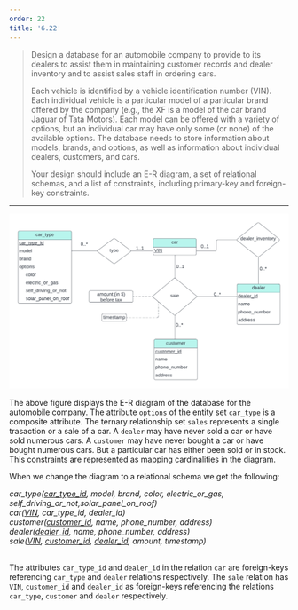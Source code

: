 ```yaml
---
order: 22
title: '6.22'
---
```

> Design a database for an automobile company to provide to its dealers
> to assist them in maintaining customer records and dealer inventory and 
> to assist sales staff in ordering cars. 
> 
> Each vehicle is identified by a vehicle identification number (VIN). Each
> individual vehicle is a particular model of a particular brand offered by the
> company (e.g., the XF is a model of the car brand Jaguar of Tata Motors). Each
> model can be offered with a variety of options, but an individual car may have 
> only some (or none) of the available options. The database needs to store
> information about models, brands, and options, as well as information about 
> individual dealers, customers, and cars. 
> 
> Your design should include an E-R diagram, a set of relational schemas, and 
> a list of constraints, including primary-key and foreign-key constraints.

--------------------------------

<img src='solution_for_6.22.png' />

The above figure displays the E-R diagram of the database for the 
automobile company. The attribute `options` of the entity set `car_type`
is a composite attribute. The ternary relationship set `sales` represents a 
single trasaction or a sale of a car. A `dealer` may have never sold a car
or have sold numerous cars. A `customer` may have never bought a car or 
have bought numerous cars. But a particular car has either been sold or
in stock. This constraints are represented as mapping cardinalities in the 
diagram. 

When we change the diagram to a relational 
schema we get the following: 

<i>
car_type(<u>car_type_id</u>, model, brand, color, electric_or_gas, self_driving_or_not,solar_panel_on_roof) <br>
car(<u>VIN</u>, car_type_id, dealer_id) <br>
customer(<u>customer_id</u>, name, phone_number, address) <br>
dealer(<u>dealer_id</u>, name, phone_number, address) <br>
sale(<u>VIN</u>, <u>customer_id</u>, <u>dealer_id</u>, amount, timestamp) <br>
</i>

<br>


The attributes `car_type_id` and `dealer_id` in the relation `car` are foreign-keys
referencing `car_type` and `dealer` relations respectively. The `sale` relation has 
`VIN`, `customer_id` and `dealer_id` as foreign-keys referencing the relations
`car_type`, `customer` and `dealer` respectively. 